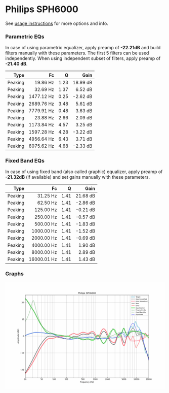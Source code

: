 # Philips SPH6000
See [usage instructions](https://github.com/jaakkopasanen/AutoEq#usage) for more options and info.

### Parametric EQs
In case of using parametric equalizer, apply preamp of **-22.21dB** and build filters manually
with these parameters. The first 5 filters can be used independently.
When using independent subset of filters, apply preamp of **-21.40 dB**.

| Type    | Fc         |    Q | Gain     |
|--------:|-----------:|-----:|---------:|
| Peaking | 19.86 Hz   | 1.23 | 18.99 dB |
| Peaking | 32.69 Hz   | 1.37 | 6.52 dB  |
| Peaking | 1477.12 Hz | 0.25 | -2.62 dB |
| Peaking | 2689.76 Hz | 3.48 | 5.61 dB  |
| Peaking | 7779.91 Hz | 0.48 | 3.63 dB  |
| Peaking | 23.88 Hz   | 2.66 | 2.09 dB  |
| Peaking | 1173.84 Hz | 4.57 | 3.25 dB  |
| Peaking | 1597.28 Hz | 4.28 | -3.22 dB |
| Peaking | 4956.64 Hz | 6.43 | 3.71 dB  |
| Peaking | 6075.62 Hz | 4.68 | -2.33 dB |

### Fixed Band EQs
In case of using fixed band (also called graphic) equalizer, apply preamp of **-21.32dB**
(if available) and set gains manually with these parameters.

| Type    | Fc          |    Q | Gain     |
|--------:|------------:|-----:|---------:|
| Peaking | 31.25 Hz    | 1.41 | 21.68 dB |
| Peaking | 62.50 Hz    | 1.41 | -2.86 dB |
| Peaking | 125.00 Hz   | 1.41 | -0.21 dB |
| Peaking | 250.00 Hz   | 1.41 | -0.57 dB |
| Peaking | 500.00 Hz   | 1.41 | -1.83 dB |
| Peaking | 1000.00 Hz  | 1.41 | -1.52 dB |
| Peaking | 2000.00 Hz  | 1.41 | -0.69 dB |
| Peaking | 4000.00 Hz  | 1.41 | 1.90 dB  |
| Peaking | 8000.00 Hz  | 1.41 | 2.89 dB  |
| Peaking | 16000.01 Hz | 1.41 | 1.43 dB  |

### Graphs
![](./Philips%20SPH6000.png)